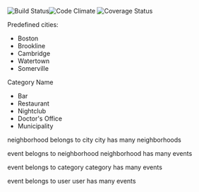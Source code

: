 ![Build Status](https://codeship.com/projects/<YOUR_PROJECT_UUID>/status?branch=master)![Code Climate](https://codeclimate.com/github/lfields90/GreaterBoston.png) ![Coverage Status](https://coveralls.io/repos/lfields90/GreaterBoston/badge.png)

Predefined cities:
- Boston
- Brookline
- Cambridge
- Watertown
- Somerville

Category Name
- Bar
- Restaurant
- Nightclub
- Doctor's Office
- Municipality


neighborhood belongs to city
city has many neighborhoods

event belogns to neighborhood
neighborhood has many events

event belongs to category
category has many events

event belongs to user
user has many events
